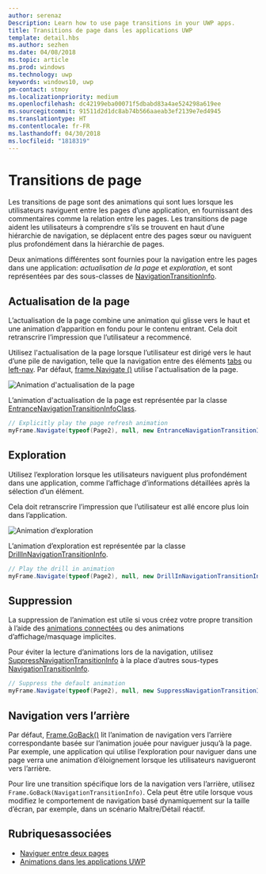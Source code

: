 ```yaml
---
author: serenaz
Description: Learn how to use page transitions in your UWP apps.
title: Transitions de page dans les applications UWP
template: detail.hbs
ms.author: sezhen
ms.date: 04/08/2018
ms.topic: article
ms.prod: windows
ms.technology: uwp
keywords: windows10, uwp
pm-contact: stmoy
ms.localizationpriority: medium
ms.openlocfilehash: dc42199eba00071f5dbabd83a4ae524298a619ee
ms.sourcegitcommit: 91511d2d1dc8ab74b566aaeab3ef2139e7ed4945
ms.translationtype: HT
ms.contentlocale: fr-FR
ms.lasthandoff: 04/30/2018
ms.locfileid: "1818319"
---
```

# <a name="page-transitions"></a>Transitions de page

Les transitions de page sont des animations qui sont lues lorsque les utilisateurs naviguent entre les pages d’une application, en fournissant des commentaires comme la relation entre les pages. Les transitions de page aident les utilisateurs à comprendre s’ils se trouvent en haut d’une hiérarchie de navigation, se déplacent entre des pages sœur ou naviguent plus profondément dans la hiérarchie de pages.

Deux animations différentes sont fournies pour la navigation entre les pages dans une application: *actualisation de la page* et *exploration*, et sont représentées par des sous-classes de [NavigationTransitionInfo](/uwp/api/windows.ui.xaml.media.animation.navigationtransitioninfo).

## <a name="page-refresh"></a>Actualisation de la page

L’actualisation de la page combine une animation qui glisse vers le haut et une animation d’apparition en fondu pour le contenu entrant. Cela doit retranscrire l’impression que l’utilisateur a recommencé.

Utilisez l'actualisation de la page lorsque l’utilisateur est dirigé vers le haut d’une pile de navigation, telle que la navigation entre des éléments [tabs](../controls-and-patterns/tabs-pivot.md) ou [left-nav](../controls-and-patterns/navigationview.md). Par défaut, [frame.Navigate ()](/uwp/api/windows.ui.xaml.controls.frame.navigate) utilise l'actualisation de la page.

![Animation d'actualisation de la page](images/page-refresh.gif)

L’animation d'actualisation de la page est représentée par la classe [EntranceNavigationTransitionInfoClass](/uwp/api/windows.ui.xaml.media.animation.entrancenavigationtransitioninfo).

```csharp
// Explicitly play the page refresh animation
myFrame.Navigate(typeof(Page2), null, new EntranceNavigationTransitionInfo());
```

## <a name="drill"></a>Exploration

Utilisez l’exploration lorsque les utilisateurs naviguent plus profondément dans une application, comme l’affichage d’informations détaillées après la sélection d’un élément.

Cela doit retranscrire l’impression que l’utilisateur est allé encore plus loin dans l’application.

![Animation d’exploration](images/drill.gif)

L’animation d’exploration est représentée par la classe [DrillInNavigationTransitionInfo](/uwp/api/windows.ui.xaml.media.animation.drillinnavigationtransitioninfo).

```csharp
// Play the drill in animation
myFrame.Navigate(typeof(Page2), null, new DrillInNavigationTransitionInfo());
```

## <a name="suppress"></a>Suppression

La suppression de l’animation est utile si vous créez votre propre transition à l’aide des [animations connectées](connected-animation.md) ou des animations d’affichage/masquage implicites.

Pour éviter la lecture d’animations lors de la navigation, utilisez [SuppressNavigationTransitionInfo](/uwp/api/windows.ui.xaml.media.animation.suppressnavigationtransitioninfo) à la place d’autres sous-types [NavigationTransitionInfo](/uwp/api/windows.ui.xaml.media.animation.navigationtransitioninfo).

```csharp
// Suppress the default animation
myFrame.Navigate(typeof(Page2), null, new SuppressNavigationTransitionInfo());
```

## <a name="backwards-navigation"></a>Navigation vers l’arrière

Par défaut, [Frame.GoBack()](/uwp/api/windows.ui.xaml.controls.frame.goback) lit l’animation de navigation vers l’arrière correspondante basée sur l’animation jouée pour naviguer jusqu’à la page. Par exemple, une application qui utilise l’exploration pour naviguer dans une page verra une animation d’éloignement lorsque les utilisateurs navigueront vers l’arrière.

Pour lire une transition spécifique lors de la navigation vers l’arrière, utilisez `Frame.GoBack(NavigationTransitionInfo)`. Cela peut être utile lorsque vous modifiez le comportement de navigation basé dynamiquement sur la taille d’écran, par exemple, dans un scénario Maître/Détail réactif.

## <a name="related-topics"></a>Rubriquesassociées

- [Naviguer entre deux pages](../basics/navigate-between-two-pages.md)
- [Animations dans les applications UWP](index.md)
